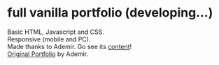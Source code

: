 # full vanilla portfolio (developing...)
Basic HTML, Javascript and CSS.\
Responsive (mobile and PC).\
Made thanks to Ademir. Go see its [content](https://www.youtube.com/@howtobecomeadeveloper/playlists)!\
[Original Portfolio](https://github.com/Ade-mir/html-css-js-portfolio-tutorial-2) by Ademir.
